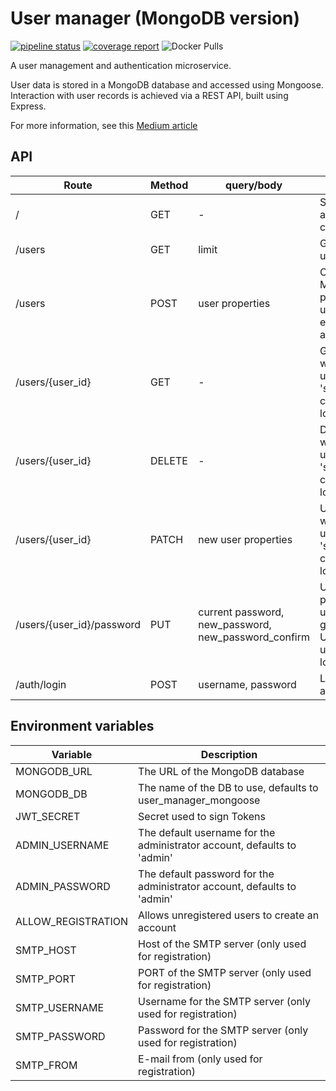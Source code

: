 # User manager (MongoDB version)

[![pipeline status](https://gitlab.com/moreillon_ci/user_manager_mongoose/badges/master/pipeline.svg)](https://gitlab.com/moreillon_ci/user_manager_mongoose/-/commits/master)
[![coverage report](https://gitlab.com/moreillon_ci/user_manager_mongoose/badges/master/coverage.svg)](https://gitlab.com/moreillon_ci/user_manager_mongoose/-/commits/master)
![Docker Pulls](https://img.shields.io/docker/pulls/moreillon/user-manager-mongoose)

A user management and authentication microservice.

User data is stored in a MongoDB database and accessed using Mongoose.
Interaction with user records is achieved via a REST API, built using Express.

For more information, see this [Medium article](https://moreillon.medium.com/a-pluggable-user-management-and-authentication-service-for-web-applications-a6f23ae5816b)

## API

| Route                     | Method | query/body                                           | Description                                                                                 |
| ------------------------- | ------ | ---------------------------------------------------- | ------------------------------------------------------------------------------------------- |
| /                         | GET    | -                                                    | Show application configuration                                                              |
| /users                    | GET    | limit                                                | Get the list of users                                                                       |
| /users                    | POST   | user properties                                      | Creates a user. Mandatory properties are username (or email_address) and password           |
| /users/{user_id}          | GET    | -                                                    | Get the user with the given user ID. Use 'self' for user currently logged in                |
| /users/{user_id}          | DELETE | -                                                    | Delete user with the given user ID. Use 'self' for user currently logged in                 |
| /users/{user_id}          | PATCH  | new user properties                                  | Update user with the given user ID. Use 'self' for user currently logged in                 |
| /users/{user_id}/password | PUT    | current password, new_password, new_password_confirm | Update the password of user with the given user ID. Use 'self' for user currently logged in |
| /auth/login               | POST   | username, password                                   | Login, returns a jwt                                                                        |

## Environment variables

| Variable           | Description                                                             |
| ------------------ | ----------------------------------------------------------------------- |
| MONGODB_URL        | The URL of the MongoDB database                                         |
| MONGODB_DB         | The name of the DB to use, defaults to user_manager_mongoose            |
| JWT_SECRET         | Secret used to sign Tokens                                              |
| ADMIN_USERNAME     | The default username for the administrator account, defaults to 'admin' |
| ADMIN_PASSWORD     | The default password for the administrator account, defaults to 'admin' |
| ALLOW_REGISTRATION | Allows unregistered users to create an account                          |
| SMTP_HOST          | Host of the SMTP server (only used for registration)                    |
| SMTP_PORT          | PORT of the SMTP server (only used for registration)                    |
| SMTP_USERNAME      | Username for the SMTP server (only used for registration)               |
| SMTP_PASSWORD      | Password for the SMTP server (only used for registration)               |
| SMTP_FROM          | E-mail from (only used for registration)                                |
